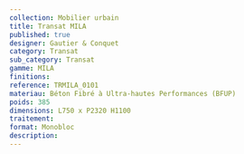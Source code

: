 ```yaml
---
collection: Mobilier urbain
title: Transat MILA 
published: true
designer: Gautier & Conquet
category: Transat
sub_category: Transat
gamme: MILA 
finitions: 
reference: TRMILA_0101
materiau: Béton Fibré à Ultra-hautes Performances (BFUP)
poids: 385
dimensions: L750 x P2320 H1100
traitement: 
format: Monobloc
description: 
---
```

